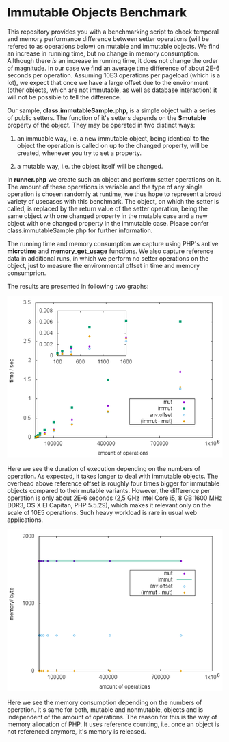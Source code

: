 # Immutable Objects Benchmark

This repository provides you with a benchmarking script to check temporal and memory performance difference between setter operations (will be refered to as operations below) on mutable and immutable objects. We find an increase in running time, but no change in memory consumption. Allthough there _is_ an increase in running time, it does not change the order of magnitude. In our case we find an average time difference of about 2E-6 seconds per operation. Assuming 10E3 operations per pageload (which is a lot), we expect that once we have a large offset due to the environment (other objects, which are not immutable, as well as database interaction) it will not be possible to tell the difference.

Our sample, **class.immutableSample.php**, is a simple object with a series of public setters. The function of it's setters depends on the **$mutable** property of the object. They may be operated in two distinct ways:

1. an immuable way, i.e. a new immutable object, being identical to the object the operation is called on up to the changed property, will be created, whenever you try to set a property.

2. a mutable way, i.e. the object itself will be changed.

In **runner.php** we create such an object and perform setter operations on it. The amount of these operations is variable and the type of any single operation is chosen randomly at runtime, we thus hope to represent a broad variety of usecases with this benchmark. The object, on which the setter is called, is replaced by the return value of the setter operation, being the same object with one changed property in the mutable case and a new object with one changed property in the immutable case. Please confer class.immutableSample.php for further information. 

The running time and memory consumption we capture using PHP's antive **microtime** and **memory_get_usage** functions. We also capture reference data in additional runs, in which we perform no setter operations on the object, just to measure the environmental offset in time and memory consumprion.

The results are presented in following two graphs:

![graph of temporal performance](result_t.png "graph of temporal performance")

Here we see the duration of execution depending on the numbers of operation. As expected, it takes longer to deal with immutable objects. The overhead above reference offset is roughly four times bigger for immutable objects compared to their mutable variants. However, the difference per operation is only about 2E-6 seconds (2,5 GHz Intel Core i5, 8 GB 1600 MHz DDR3, OS X El Capitan, PHP 5.5.29), which makes it relevant only on the scale of 10E5 operations. Such heavy workload is rare in usual web applications.

![graph of memory consumption](result_m.png "graph of memory consumption")

Here we see the memory consumption depending on the numbers of operation. It's same for both, mutable and nonmutable, objects and is independent of the amount of operations. The reason for this is the way of memory allocation of PHP. It uses reference counting, i.e. once an object is not referenced anymore, it's memory is released.


